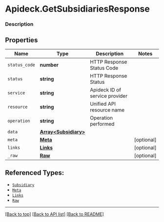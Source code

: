# Apideck.GetSubsidiariesResponse

### Description

## Properties
Name | Type | Description | Notes
------------ | ------------- | ------------- | -------------
`status_code` | **number** | HTTP Response Status Code | 
`status` | **string** | HTTP Response Status | 
`service` | **string** | Apideck ID of service provider | 
`resource` | **string** | Unified API resource name | 
`operation` | **string** | Operation performed | 
`data` | [**Array&lt;Subsidiary&gt;**](Subsidiary.md) |  | 
`meta` | [**Meta**](Meta.md) |  | [optional] 
`links` | [**Links**](Links.md) |  | [optional] 
`_raw` | [**Raw**](Raw.md) |  | [optional] 





## Referenced Types:





* [`Subsidiary`](Subsidiary.md)
* [`Meta`](Meta.md)
* [`Links`](Links.md)
* [`Raw`](Raw.md)

---

[[Back to top]](#) [[Back to API list]](../../../../README.md#documentation-for-api-endpoints) [[Back to README]](../../../../README.md)


